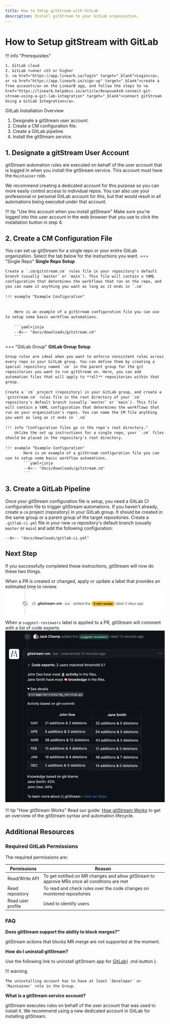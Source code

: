 ```yaml
---
title: How to Setup gitStream with GitLab
description: Install gitStream to your GitLab organization.
---
```

# How to Setup gitStream with GitLab

!!! info "Prerequisites"

    1. GitLab cloud
    2. GitLab runner v15 or higher
    3. <a href="https://app.linearb.io/login" target="_blank">Login</a>, or <a href="https://app.linearb.io/sign-up" target="_blank">create a free account</a> on the LinearB app, and follow the steps to <a href="https://linearb.helpdocs.io/article/0xxpvue4s9-connect-git-stream-using-a-git-lab-integration" target="_blank">connect gitStream Using a GitLab Integration</a>.

GitLab Installation Overview

1. Designate a gitStream user account.
1. Create a CM configuration file.
1. Create a GitLab pipeline.
1. Install the gitStream service. 

## 1. Designate a gitStream User Account

gitStream automation rules are executed on behalf of the user account that is logged in when you install the gitStream service. This account must have the `Maintainer` role. 

We recommend creating a dedicated account for this purpose so you can more easily control access to individual repos. You can also use your professional or personal GitLab account for this, but that would result in all automations being executed under that account.

!!! tip "Use this account when you install gitStream"
    Make sure you're logged into this user account in the web browser that you use to click the installation button in step 4.

## 2. Create a CM Configuration File


You can set up gitStream for a single repo or your entire GitLab organization. Select the tab below for the instructions you want.
=== "Single Repo"
    **Single Repo Setup**

    Create a `.cm/gitstream.cm` rules file in your repository's default branch (usually `master` or `main`). This file will contain a YAML configuration that determines the workflows that run on the repo, and you can name it anything you want as long as it ends in `.cm`

    !!! example "Example Configuration"


        Here is an example of a gitStream configuration file you can use to setup some basic workflow automations.

        ```yaml+jinja
        --8<-- "docs/downloads/gitstream.cm"
        ```

=== "GitLab Group"
    **GitLab Group Setup**

    Group rules are ideal when you want to enforce consistent rules across every repo in your GitLab group. You can define them by creating a special repository named `cm` in the parent group for the git repositories you want to run gitStream on. Here, you can add automation files that will apply to **all** repositories within that group.

    Create a `cm` project (repository) in your GitLab group, and create a `gitstream.cm` rules file in the root directory of your `cm` repository's default branch (usually `master` or `main`). This file will contain a YAML configuration that determines the workflows that run on your organization's repos. You can name the CM file anything you want as long as it ends in `.cm`

    !!! info "Configuration files go in the repo's root directory."
        Unlike the set up instructions for a single repo, your `.cm` files should be placed in the repository's root directory.

    !!! example "Example Configuration"
            Here is an example of a gitStream configuration file you can use to setup some basic workflow automations.
            ```yaml+jinja
            --8<-- "docs/downloads/gitstream.cm"
            ```

## 3. Create a GitLab Pipeline

Once your gitStream configuration file is setup, you need a GitLab CI configuration file to trigger gitStream automations. If you haven't already, create a `cm` project (repository) in your GitLab group. It should be created in the same group or a parent group of the target repositories. Create a `.gitlab-ci.yml` file in your new `cm` repository's default branch (usually `master` or `main`) and add the following configuration:

```yaml+jinja
--8<-- "docs/downloads/gitlab-ci.yml"
```

## Next Step
If you successfully completed these instructions, gitStream will now do these two things.

When a PR is created or changed, apply or update a label that provides an estimated time to review.
![Estimated Review Time label](automations/provide-estimated-time-to-review/provide_estimated_time_to_review.png)

When a `suggest-reviewers` label is applied to a PR, gitStream will comment with a list of code experts.
![Suggested reviewers](automations/assign-code-experts/assign_code_experts.png)


!!! tip "How gitStream Works"
        Read our guide: [How gitStream Works](/how-it-works/) to get an overview of the gitStream syntax and automation lifecycle.

## Additional Resources


### Required GitLab Permissions

The required permissions are:

| Permissions           | Reason |
|----------------------|-------------------------------------------------------|
| Read/Write API | To get notified on MR changes and allow gitStream to approve MRs once all conditions are met |
| Read repository | To read and check rules over the code changes on monitored repositories |
| Read user profile | Used to identify users |

### FAQ
**Does gitStream support the ability to block merges?"**

gitStream actions that blocks MR merge are not supported at the moment.

**How do I uninstall gitStream?**

Use the following link to uninstall gitStream app for [GitLab](https://webhooks.gitstream.cm/auth/grant/gitlab?state=uninstall){ .md-button }.

!!! warning

	The uninstalling account has to have at least `Developer` or `Maintainer` role in the Group.

**What is a gitStream service account?**

gitStream executes rules on behalf of the user account that was used to install it. We recommend using a new dedicated account in GitLab for installing gitStream.

